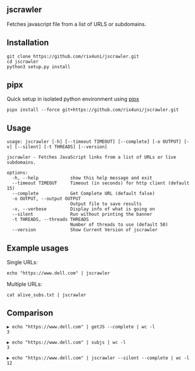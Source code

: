 ## jscrawler

Fetches javascript file from a list of URLS or subdomains.

## Installation
```
git clone https://github.com/rix4uni/jscrawler.git
cd jscrawler
python3 setup.py install
```

## pipx
Quick setup in isolated python environment using [pipx](https://pypa.github.io/pipx/)
```
pipx install --force git+https://github.com/rix4uni/jscrawler.git
```

## Usage
```
usage: jscrawler [-h] [--timeout TIMEOUT] [--complete] [-o OUTPUT] [-v] [--silent] [-t THREADS] [--version]

jscrawler - Fetches JavaScript links from a list of URLs or live subdomains.

options:
  -h, --help            show this help message and exit
  --timeout TIMEOUT     Timeout (in seconds) for http client (default 15)
  --complete            Get Complete URL (default false)
  -o OUTPUT, --output OUTPUT
                        Output file to save results
  -v, --verbose         Display info of what is going on
  --silent              Run without printing the banner
  -t THREADS, --threads THREADS
                        Number of threads to use (default 50)
  --version             Show Current Version of jscrawler
```

## Example usages

Single URLs:
```
echo "https://www.dell.com" | jscrawler
```

Multiple URLs:
```
cat alive_subs.txt | jscrawler
```

## Comparison
```
▶ echo "https://www.dell.com" | getJS --complete | wc -l
3

▶ echo "https://www.dell.com" | subjs | wc -l
3

▶ echo "https://www.dell.com" | jscrawler --silent --complete | wc -l
12
```